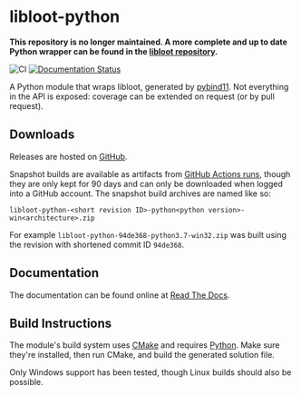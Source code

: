 libloot-python
==============

**This repository is no longer maintained. A more complete and up to date Python wrapper can be found in the [libloot repository](https://github.com/loot/libloot/tree/aaacebefa053a6b7504bf61a73d2783a5436ca25/python).**

![CI](https://github.com/loot/libloot-python/workflows/CI/badge.svg?branch=master&event=push)
[![Documentation Status](https://readthedocs.org/projects/loot-api-python/badge/)](http://loot-api-python.readthedocs.io/)

A Python module that wraps libloot, generated by [pybind11](https://github.com/pybind/pybind11). Not everything in the API is exposed: coverage can be extended on request (or by pull request).

## Downloads

Releases are hosted on [GitHub](https://github.com/loot/libloot-python/releases).

Snapshot builds are available as artifacts from [GitHub Actions runs](https://github.com/loot/libloot-python/actions), though they are only kept for 90 days and can only be downloaded when logged into a GitHub account. The snapshot build archives are named like so:

```
libloot-python-<short revision ID>-python<python version>-win<architecture>.zip
```

For example `libloot-python-94de368-python3.7-win32.zip` was built using the revision with shortened commit ID `94de368`.

## Documentation

The documentation can be found online at [Read The Docs](http://loot-api-python.readthedocs.org/).

## Build Instructions

The module's build system uses [CMake](https://cmake.org/) and requires [Python](https://www.python.org). Make sure they're installed, then run CMake, and build the generated solution file.

Only Windows support has been tested, though Linux builds should also be possible.

